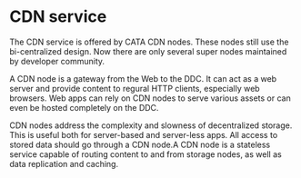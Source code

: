 # CDN service

The CDN service is offered by CATA CDN nodes. These nodes still use the bi-centralized design. Now there are only several super nodes maintained by developer community.

A CDN node is a gateway from the Web to the DDC. It can act as a web server and provide content to regural HTTP clients, especially web browsers. Web apps can rely on CDN nodes to serve various assets or can even be hosted completely on the DDC.

CDN nodes address the complexity and slowness of decentralized storage. This is useful both for server-based and server-less apps. All access to stored data should go through a CDN node.A CDN node is a stateless service capable of routing content to and from storage nodes, as well as data replication and caching.

